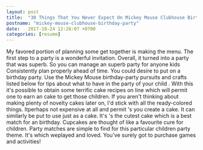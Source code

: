 ```yaml
---
layout: post
title:  "30 Things That You Never Expect On Mickey Mouse Clubhouse Birthday Party"
postname: "mickey-mouse-clubhouse-birthday-party"
date:   2017-10-24 12:26:07 +0700
categories: [resume]
---
```

My favored portion of planning some get together is making the menu. The first step to a party is a wonderful invitation. Overall, it turned into a party that was superb. So you can manage an superb party for anyone kids Consistently plan properly ahead of time. You could desire to put on a birthday party. Use the Mickey Mouse birthday-party pursuits and crafts listed below for tips about what to have in the party of your child . With this it's possible to obtain some terrific cake recipes on line which will permit one to earn an cake to get those children. If you aren't thinking about making plenty of novelty cakes later on, I'd stick with all the ready-colored things. Itperhaps not expensive at all and permit 's you create a cake. It can similarly be put to use just as a cake. It's 's the cutest cake which is a best match for an birthday. Cupcakes are thought of like a favourite cure for children. Party matches are simple to find for this particular children party theme. It's which weplayed and loved. You've surely got to purchase games and activities!
